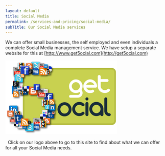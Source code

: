 ```yaml
---
layout: default
title: Social Media
permalink: /services-and-pricing/social-media/
subTitle: Our Social Media services
---
```


We can offer small businesses, the self employed and even individuals a complete Social Media management service. We have setup a separate website for this at [http://www.get5ocial.com](http://get5ocial.com)

![get5ocial](/wp-content/uploads/2014/01/get5ocial.png)

  Click on our logo above to go to this site to find about what we can offer for all your Social Media needs.